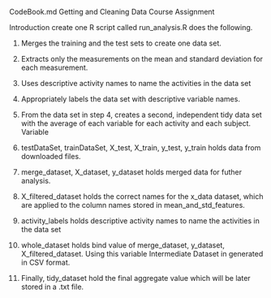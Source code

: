 CodeBook.md
Getting and Cleaning Data Course Assignment

Introduction
create one R script called run_analysis.R does the following.

1. Merges the training and the test sets to create one data set.
2. Extracts only the measurements on the mean and standard deviation for each measurement.
3. Uses descriptive activity names to name the activities in the data set
4. Appropriately labels the data set with descriptive variable names.
5. From the data set in step 4, creates a second, independent tidy data set with the average of each variable for each activity and each subject.
Variable

1. testDataSet, trainDataSet, X_test, X_train, y_test, y_train holds data from downloaded files.
2. merge_dataset, X_dataset, y_dataset holds merged data for futher analysis.
3. X_filtered_dataset holds the correct names for the x_data dataset, which are applied to the column names stored in mean_and_std_features.
4. activity_labels holds descriptive activity names to name the activities in the data set
5. whole_dataset holds bind value of merge_dataset, y_dataset, X_filtered_dataset. Using this variable Intermediate Dataset in generated in CSV format.
6. Finally, tidy_dataset hold the final aggregate value which will be later stored in a .txt file. 


